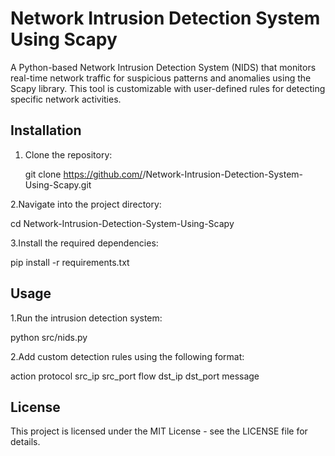 # Network Intrusion Detection System Using Scapy

A Python-based Network Intrusion Detection System (NIDS) that monitors real-time network traffic for suspicious patterns and anomalies using the Scapy library. This tool is customizable with user-defined rules for detecting specific network activities.

## Installation

1. Clone the repository:
  
   git clone https://github.com/<Your-Username>/Network-Intrusion-Detection-System-Using-Scapy.git

2.Navigate into the project directory:
 
   cd Network-Intrusion-Detection-System-Using-Scapy

3.Install the required dependencies:
  
   pip install -r requirements.txt

## Usage

1.Run the intrusion detection system:
  
   python src/nids.py

2.Add custom detection rules using the following format:

   action protocol src_ip src_port flow dst_ip dst_port message

## License
This project is licensed under the MIT License - see the LICENSE file for details.
